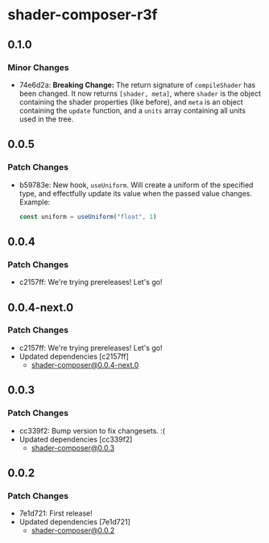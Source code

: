 # shader-composer-r3f

## 0.1.0

### Minor Changes

- 74e6d2a: **Breaking Change:** The return signature of `compileShader` has been changed. It now returns `[shader, meta]`, where `shader` is the object containing the shader properties (like before), and `meta` is an object containing the `update` function, and a `units` array containing all units used in the tree.

## 0.0.5

### Patch Changes

- b59783e: New hook, `useUniform`. Will create a uniform of the specified type, and effectfully update its value when the passed value changes. Example:

  ```js
  const uniform = useUniform("float", 1)
  ```

## 0.0.4

### Patch Changes

- c2157ff: We're trying prereleases! Let's go!

## 0.0.4-next.0

### Patch Changes

- c2157ff: We're trying prereleases! Let's go!
- Updated dependencies [c2157ff]
  - shader-composer@0.0.4-next.0

## 0.0.3

### Patch Changes

- cc339f2: Bump version to fix changesets. :(
- Updated dependencies [cc339f2]
  - shader-composer@0.0.3

## 0.0.2

### Patch Changes

- 7e1d721: First release!
- Updated dependencies [7e1d721]
  - shader-composer@0.0.2
